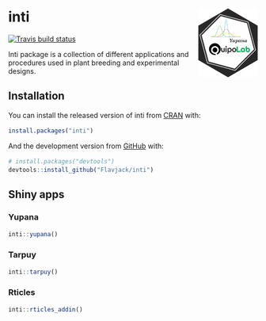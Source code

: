 
<!-- README.md is generated from README.Rmd. Please edit that file -->

# inti <img src="man/figures/logo.png" align="right" alt="" width="120" />

<!-- badges: start -->

[![Travis build
status](https://travis-ci.org/Flavjack/inti.svg?branch=master)](https://travis-ci.org/Flavjack/inti)
<!-- badges: end -->

Inti package is a collection of different applications and procedures
used in plant breeding and experimental designs.

## Installation

You can install the released version of inti from
[CRAN](https://CRAN.R-project.org) with:

``` r
install.packages("inti")
```

And the development version from
[GitHub](https://github.com/Flavjack/inti) with:

``` r
# install.packages("devtools")
devtools::install_github("Flavjack/inti")
```

## Shiny apps

### Yupana

``` r
inti::yupana()
```

### Tarpuy

``` r
inti::tarpuy()
```

### Rticles

``` r
inti::rticles_addin()
```
